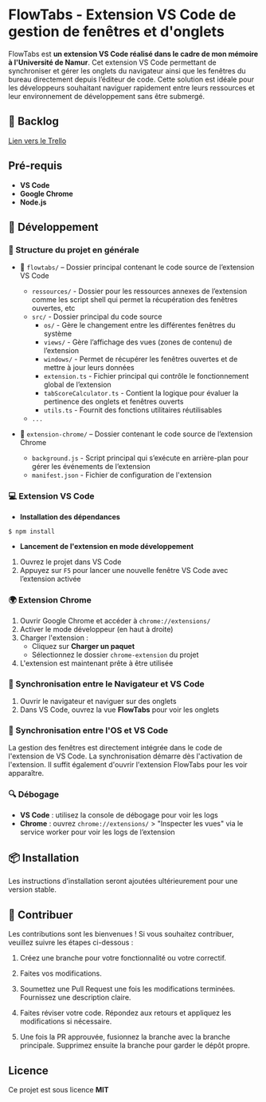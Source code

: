 # FlowTabs - Extension VS Code de gestion de fenêtres et d'onglets


FlowTabs est **un extension VS Code réalisé dans le cadre de mon mémoire à l'Université de Namur**. Cet extension VS Code permettant de synchroniser et gérer les onglets du navigateur ainsi que les fenêtres du bureau directement depuis l’éditeur de code. Cette solution est idéale pour les développeurs souhaitant naviguer rapidement entre leurs ressources et leur environnement de développement sans être submergé.

## 🚀 Backlog

[Lien vers le Trello](https://trello.com/invite/b/67dd8d8ebd700e3bacb774e8/ATTIcfc6b53b362bdf21068f833a0a2ea522FE7FE4F5/backlog)


## Pré-requis

- **VS Code**
- **Google Chrome**
- **Node.js**

## 🔨 Développement

### 🧱 Structure du projet en générale
- 📁 `flowtabs/` – Dossier principal contenant le code source de l’extension VS Code
   - `ressources/` - Dossier pour les ressources annexes de l’extension comme les script shell qui permet la récupération des fenêtres ouvertes, etc
   - `src/` - Dossier principal du code source
      - `os/` - Gère le changement entre les différentes fenêtres du système
      - `views/` - Gère l’affichage des vues (zones de contenu) de l’extension
      - `windows/` - Permet de récupérer les fenêtres ouvertes et de mettre à jour leurs données
      - `extension.ts` - Fichier principal qui contrôle le fonctionnement global de l’extension
      - `tabScoreCalculator.ts` - Contient la logique pour évaluer la pertinence des onglets et fenêtres ouverts
      - `utils.ts` -  Fournit des fonctions utilitaires réutilisables
   - `...`


- 📁 `extension-chrome/` – Dossier contenant le code source de l’extension Chrome
   - `background.js` - Script principal qui s’exécute en arrière-plan pour gérer les événements de l’extension
   - `manifest.json` - Fichier de configuration de l'extension

### 💻 Extension VS Code

- **Installation des dépendances**

```bash
$ npm install
```

- **Lancement de l'extension en mode développement**

1. Ouvrez le projet dans VS Code
2. Appuyez sur `F5` pour lancer une nouvelle fenêtre VS Code avec l’extension activée

### 🌍 Extension Chrome

1. Ouvrir Google Chrome et accéder à `chrome://extensions/`
2. Activer le mode développeur (en haut à droite)
3. Charger l'extension :
   - Cliquez sur **Charger un paquet**
   - Sélectionnez le dossier `chrome-extension` du projet
4. L'extension est maintenant prête à être utilisée

### 🔄 Synchronisation entre le Navigateur et VS Code

1. Ouvrir le navigateur et naviguer sur des onglets
2. Dans VS Code, ouvrez la vue **FlowTabs** pour voir les onglets

### 🔄 Synchronisation entre l'OS et VS Code

La gestion des fenêtres est directement intégrée dans le code de l'extension de VS Code. La synchronisation démarre dès l'activation de l'extension. Il suffit également d'ouvrir l'extension FlowTabs pour les voir apparaître.

### 🔍 Débogage

- **VS Code** : utilisez la console de débogage pour voir les logs
- **Chrome** : ouvrez `chrome://extensions/` > "Inspecter les vues" via le service worker pour voir les logs de l’extension


## 📦 Installation

Les instructions d’installation seront ajoutées ultérieurement pour une version stable.

## 👥 Contribuer

Les contributions sont les bienvenues ! Si vous souhaitez contribuer, veuillez suivre les étapes ci-dessous :

1. Créez une branche pour votre fonctionnalité ou votre correctif.

2. Faites vos modifications.

3. Soumettez une Pull Request une fois les modifications terminées. Fournissez une description claire.

4. Faites réviser votre code. Répondez aux retours et appliquez les modifications si nécessaire.

7. Une fois la PR approuvée, fusionnez la branche avec la branche principale. Supprimez ensuite la branche pour garder le dépôt propre.

## Licence

Ce projet est sous licence **MIT**